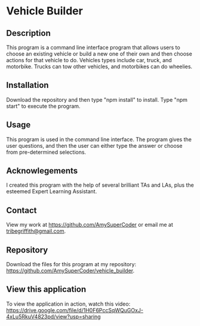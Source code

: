 # Vehicle Builder

## Description
This program is a command line interface program that allows users to choose an existing vehicle or build a new one of their own and then choose actions for that vehicle to do. Vehicles types include car, truck, and motorbike. Trucks can tow other vehicles, and motorbikes can do wheelies.

## Installation
Download the repository and then type "npm install" to install. Type "npm start" to execute the program.

## Usage
This program is used in the command line interface. The program gives the user questions, and then the user can either type the answer or choose from pre-determined selections.

## Acknowlegements
I created this program with the help of several brilliant TAs and LAs, plus the esteemed Expert Learning Assistant.

## Contact
View my work at https://github.com/AmySuperCoder or email me at tribegriffith@gmail.com.

## Repository
Download the files for this program at my repository: https://github.com/AmySuperCoder/vehicle_builder.

## View this application
To view the application in action, watch this video: 
https://drive.google.com/file/d/1H0F6PccSqWQuGOxJ-4xLu5RkuV4823pd/view?usp=sharing